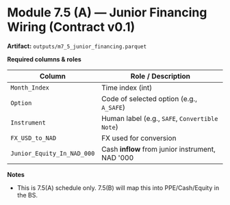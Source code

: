 # Module 7.5 (A) — Junior Financing Wiring (Contract v0.1)

**Artifact:** `outputs/m7_5_junior_financing.parquet`

**Required columns & roles**

| Column                      | Role / Description                                     |
|----------------------------|--------------------------------------------------------|
| `Month_Index`              | Time index (int)                                       |
| `Option`                   | Code of selected option (e.g., `A_SAFE`)               |
| `Instrument`               | Human label (e.g., `SAFE`, `Convertible Note`)         |
| `FX_USD_to_NAD`            | FX used for conversion                                 |
| `Junior_Equity_In_NAD_000` | Cash **inflow** from junior instrument, NAD '000       |

**Notes**
- This is 7.5(A) schedule only. 7.5(B) will map this into PPE/Cash/Equity in the BS.
